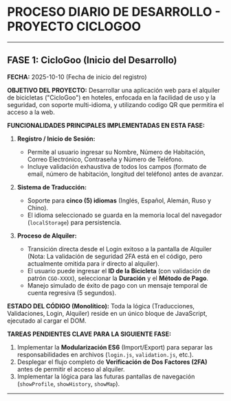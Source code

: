 # PROCESO DIARIO DE DESARROLLO - PROYECTO CICLOGOO

---

## FASE 1: CicloGoo (Inicio del Desarrollo)

**FECHA:** 2025-10-10 (Fecha de inicio del registro)

**OBJETIVO DEL PROYECTO:**
Desarrollar una aplicación web para el alquiler de bicicletas ("CicloGoo") en hoteles, enfocada en la facilidad de uso y la seguridad, con soporte multi-idioma, y utilizando codigo QR que permitira el acceso a la web. 

**FUNCIONALIDADES PRINCIPALES IMPLEMENTADAS EN ESTA FASE:**

1.  **Registro / Inicio de Sesión:**
    * Permite al usuario ingresar su Nombre, Número de Habitación, Correo Electrónico, Contraseña y Número de Teléfono.
    * Incluye validación exhaustiva de todos los campos (formato de email, número de habitación, longitud del teléfono) antes de avanzar.

2.  **Sistema de Traducción:**
    * Soporte para **cinco (5) idiomas** (Inglés, Español, Alemán, Ruso y Chino).
    * El idioma seleccionado se guarda en la memoria local del navegador (`localStorage`) para persistencia.

3.  **Proceso de Alquiler:**
    * Transición directa desde el Login exitoso a la pantalla de Alquiler (Nota: La validación de seguridad 2FA está en el código, pero actualmente omitida para ir directo al alquiler).
    * El usuario puede ingresar el **ID de la Bicicleta** (con validación de patrón `CGO-XXXX`), seleccionar la **Duración** y el **Método de Pago**.
    * Manejo simulado de éxito de pago con un mensaje temporal de cuenta regresiva (5 segundos).

**ESTADO DEL CÓDIGO (Monolítico):**
Toda la lógica (Traducciones, Validaciones, Login, Alquiler) reside en un único bloque de JavaScript, ejecutado al cargar el DOM.

**TAREAS PENDIENTES CLAVE PARA LA SIGUIENTE FASE:**

1.  Implementar la **Modularización ES6** (Import/Export) para separar las responsabilidades en archivos (`login.js`, `validation.js`, etc.).
2.  Desplegar el flujo completo de **Verificación de Dos Factores (2FA)** antes de permitir el acceso al alquiler.
3.  Implementar la lógica para las futuras pantallas de navegación (`showProfile`, `showHistory`, `showMap`).

---